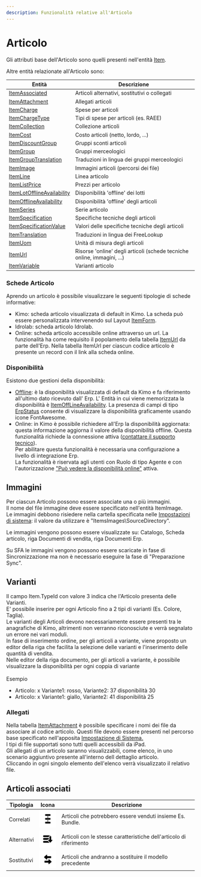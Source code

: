 ```yaml
---
description: Funzionalità relative all'Articolo
---
```


# Articolo

Gli attributi base dell'Articolo sono quelli presenti nell'entità [Item](../../integrazione/database-schema/item.md).

Altre entità relazionate all'Articolo sono:

| Entità                                                                                         | Descrizione                                                             |
| ---------------------------------------------------------------------------------------------- | ----------------------------------------------------------------------- |
| [ItemAssociated](../../integrazione/database-schema/itemassociated.md)                         | Articoli alternativi, sostitutivi o collegati                           |
| [ItemAttachment](../../integrazione/database-schema/itemattachment.md)                         | Allegati articoli                                                       |
| [ItemCharge](../../integrazione/database-schema/itemcharge.md)                                 | Spese per articoli                                                      |
| [ItemChargeType](../../integrazione/database-schema/itemchargetype.md)                         | Tipi di spese per articoli (es. RAEE)                                   |
| [ItemCollection](../../integrazione/database-schema/itemcollection.md)                         | Collezione articoli                                                     |
| [ItemCost](../../integrazione/database-schema/itemcost.md)                                     | Costo articoli (netto, lordo, ...)                                      |
| [ItemDiscountGroup](../../integrazione/database-schema/itemdiscountgroup.md)                   | Gruppi sconti articoli                                                  |
| [ItemGroup](../../integrazione/database-schema/itemgroup.md)                                   | Gruppi merceologici                                                     |
| [ItemGroupTranslation](../../integrazione/database-schema/itemgrouptranslation.md)             | Traduzioni in lingua dei gruppi merceologici                            |
| [ItemImage](../../integrazione/database-schema/itemimage.md)                                   | Immagini articoli (percorsi dei file)                                   |
| [ItemLine](../../integrazione/database-schema/itemline.md)                                     | Linea articolo                                                          |
| [ItemListPrice](../../integrazione/database-schema/itemlistprice.md)                           | Prezzi per articolo                                                     |
| [ItemLotOfflineAvailability](../../integrazione/database-schema/itemlotofflineavailability.md) | Disponibilità 'offline' dei lotti                                       |
| [ItemOfflineAvailability](../../integrazione/database-schema/itemofflineavailability.md)       | Disponibilità 'offline' degli articoli                                  |
| [ItemSeries](../../integrazione/database-schema/itemseries.md)                                 | Serie articolo                                                          |
| [ItemSpecification](broken-reference)                                                          | Specifiche tecniche degli articoli                                      |
| [ItemSpecificationValue](../../integrazione/database-schema/itemspecificationvalue.md)         | Valori delle specifiche tecniche degli articoli                         |
| [ItemTranslation](../../integrazione/database-schema/itemtranslation.md)                       | Traduzioni in lingua dei FreeLookup                                     |
| [ItemUom](../../integrazione/database-schema/itemuom.md)                                       | Unità di misura degli articoli                                          |
| [ItemUrl](../../integrazione/database-schema/itemurl.md)                                       | Risorse 'online' degli articoli (schede tecniche online, immagini, ...) |
| [ItemVariable](../../integrazione/database-schema/itemvariable.md)                             | Varianti articolo                                                       |

### Schede Articolo

Aprendo un articolo è possibile visualizzare le seguenti tipologie di schede informative:

* Kimo: scheda articolo visualizzata di default in Kimo. La scheda può essere personalizzata intervenendo sul Layout [ItemForm](../../interfaccia-utente/sfa/layout/list/itemformcontext.md).
* Idrolab: scheda articolo Idrolab.
* Online: scheda articolo accessibile online attraverso un url. La funzionalità ha come requisito il popolamento della tabella [ItemUrl](../../integrazione/database-schema/itemurl.md) da parte dell'Erp. Nella tabella ItemUrl per ciascun codice articolo è presente un record con il link alla scheda online.

### Disponibilità

Esistono due gestioni della disponibilità: &#x20;

* [Offline](../../integrazione/database-schema/itemofflineavailability.md): è la disponibilità visualizzata di default da Kimo e fa riferimento all'ultimo dato ricevuto dall' Erp. L' Entità in cui viene memorizzata la disponibilità è [ItemOffLineAvailability](../../integrazione/database-schema/itemofflineavailability.md). La presenza di campi di tipo [ErpStatus](../../impostazioni/stati-erp.md) consente di visualizzare la disponibilità graficamente usando icone FontAwesome.&#x20;
* Online: in Kimo è possibile richiedere all'Erp la disponibilità aggiornata: questa informazione aggiorna il valore della disponibilità offline. Questa funzionalità richiede la connessione attiva ([contattare il supporto tecnico](../crm/contatti.md)). \
  Per abilitare questa funzionalità è necessaria una configurazione a livello di integrazione Erp.\
  La funzionalità è riservata agli utenti con Ruolo di tipo Agente  e con l'autorizzazione ["Può vedere la disponibilità online"](../../impostazioni/ruoli.md#definizione-di-un-ruolo-per-agenti) attiva.

## Immagini

Per ciascun Articolo possono essere associate una o più immagini.\
Il nome del file immagine deve essere specificato nell'entità ItemImage.\
Le immagini debbono risiedere nella cartella specificata nelle [Impostazioni di sistema](../../impostazioni/impostazioni-di-sistema.md#impostazioni-itemsimage): il valore da utilizzare è "ItemsImages\SourceDirectory".

Le immagini vengono possono essere visualizzate su: Catalogo, Scheda articolo, riga Documenti di vendita, riga Documenti Erp.

Su SFA le immagini vengono possono essere scaricate in fase di Sincronizzazione ma non è necessario eseguire la fase di "Preparazione Sync".

## Varianti

Il campo Item.TypeId con valore 3 indica che l'Articolo presenta delle Varianti.\
E' possibile inserire per ogni Articolo fino a 2 tipi di varianti (Es. Colore, Taglia).\
Le varianti degli Articoli devono necessariamente essere presenti tra le anagrafiche di Kimo, altrimenti non verranno riconosciute e verrà segnalato un errore nei vari moduli.\
In fase di inserimento ordine, per gli articoli a variante, viene proposto un editor della riga che facilita la selezione delle varianti e l'inserimento delle quantità di vendita.\
Nelle editor della riga documento, per gli articoli a variante, è possibile visualizzare la disponibilità per ogni coppia di variante\
\
Esempio

* Articolo: x Variante1: rosso, Variante2: 37 disponibilità 30
* Articolo: x Variante1: giallo, Variante2: 41 disponibilità 25

### Allegati

Nella tabella [ItemAttachment](../../integrazione/database-schema/itemattachment.md) è possibile specificare i nomi dei file da associare al codice articolo. Questi file devono essere presenti nel percorso base specificato nell'apposita [Impostazione di Sistema.](../../impostazioni/impostazioni-di-sistema.md#impostazioni-filetypeid)\
I tipi di file supportati sono tutti quelli accessibili da iPad.\
Gli allegati di un articolo saranno visualizzabili, come elenco, in uno scenario aggiuntivo presente all'interno dell dettaglio articolo.\
Cliccando in ogni singolo elemento dell'elenco verrà visualizzato il relativo file.

## Articoli associati

| Tipologia   | Icona                                                  | Descrizione                                                         |
| ----------- | ------------------------------------------------------ | ------------------------------------------------------------------- |
| Correlati   |  ![](<../../.gitbook/assets/relateditems-2x (1).png>)  | Articoli che potrebbero essere venduti insieme Es. Bundle.          |
| Alternativi | ![](../../.gitbook/assets/alternativeitems-2x.png)     | Articoli con le stesse caratteristiche dell'articolo di riferimento |
| Sostitutivi |  ![](../../.gitbook/assets/substitutiveitems-2x.png)   |   Articoli che andranno a sostituire il modello precedente          |
